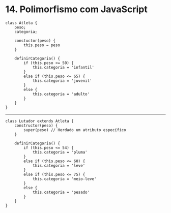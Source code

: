 
# 14. Polimorfismo com JavaScript

    class Atleta {
        peso;
        categoria;
        
        constuctor(peso) {
            this.peso = peso
        }

        definirCategoria() {
            if (this.peso <= 50) {
                this.categoria = 'infantil'
            }
            else if (this.peso <= 65) {
                this.categoria = 'juvenil'
            }
            else {
                this.categoria = 'adulto'
            }
        }
    }

---------------------------------------------------

    class Lutador extends Atleta {
        constructor(peso) {
            super(peso) // Herdado um atributo específico
        }

        definirCategoria() {
            if (this.peso <= 54) {
                this.categoria = 'pluma'
            }
            else if (this.peso <= 60) {
                this.categoria = 'leve'
            }
            else if (this.peso <= 75) {
                this.categoria = 'meio-leve'
            }
            else {
                this.categoria = 'pesado'
            }
        }
    }